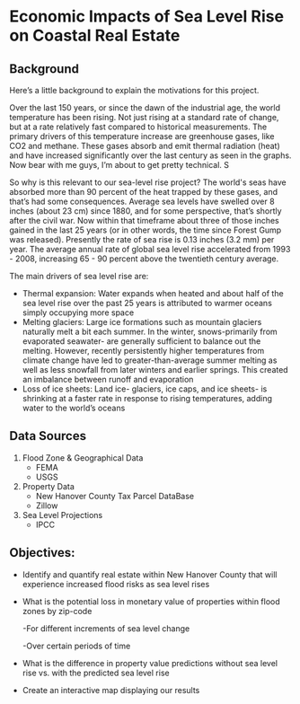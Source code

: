 # Economic Impacts of Sea Level Rise on Coastal Real Estate

## Background

Here’s a little background to explain the motivations for this project.

Over the last 150 years, or since the dawn of the industrial age, the world temperature has been rising.  Not just rising at a standard rate of change, but at a rate relatively fast compared to historical measurements. The primary drivers of this temperature increase are greenhouse gases, like CO2 and methane.  These gases absorb and emit thermal radiation (heat) and have increased significantly over the last century as seen in the graphs.  Now bear with me guys, I’m about to get pretty technical.  S

So why is this relevant to our sea-level rise project?
The world's seas have absorbed more than 90 percent of the heat trapped by these gases, and that’s had some consequences. Average sea levels have swelled over 8 inches (about 23 cm) since 1880, and for some perspective, that’s shortly after the civil war.   Now within that timeframe about three of those inches gained in the last 25 years (or in other words, the time since Forest Gump was released). Presently the rate of sea rise is 0.13 inches (3.2 mm) per year. The average annual rate of global sea level rise accelerated from 1993 - 2008, increasing 65 - 90 percent above the twentieth century average.

The main drivers of sea level rise are:

- Thermal expansion: Water expands when heated and about half of the sea level rise over the past 25 years is attributed to warmer oceans simply occupying more space 
- Melting glaciers: Large ice formations such as mountain glaciers naturally melt a bit each summer. In the winter, snows-primarily from evaporated seawater- are generally sufficient to balance out the melting. However, recently persistently higher temperatures from climate change have led to greater-than-average summer melting as well as less snowfall from later winters and earlier springs. This created an imbalance between runoff and evaporation
- Loss of ice sheets: Land ice- glaciers, ice caps, and ice sheets- is shrinking at a faster rate in response to rising temperatures, adding water to the world’s oceans



## Data Sources
1. Flood Zone & Geographical Data 
    * FEMA
    * USGS
2. Property Data
    * New Hanover County Tax Parcel DataBase
    * Zillow
3. Sea Level Projections
    * IPCC


## Objectives:

- Identify and quantify real estate within New Hanover County that will experience increased flood risks as sea level rises
- What is the potential loss in monetary value of properties within flood zones by zip-code

    -For different increments of  sea level change
    
    -Over certain periods of time
- What is the difference in property value predictions without sea level rise vs. with the predicted sea level rise
- Create an interactive map displaying our results


